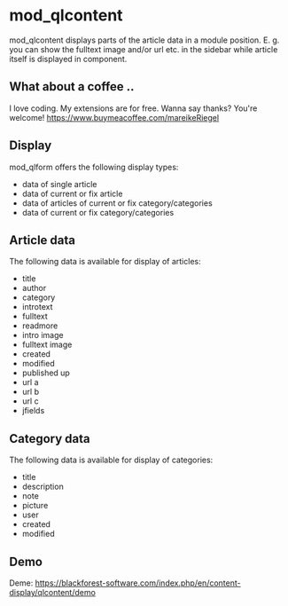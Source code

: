 # mod_qlcontent


mod_qlcontent displays parts of the article data in a module position.
E. g. you can show the fulltext image and/or url etc. in the sidebar while article itself is displayed in component.

## What about a coffee ..

I love coding. My extensions are for free. Wanna say thanks? You're welcome! 
<https://www.buymeacoffee.com/mareikeRiegel>

## Display

mod_qlform offers the following display types:

* data of single article
* data of current or fix  article
* data of articles of current or fix category/categories
* data of current or fix category/categories

## Article data

The following data is available for display of articles:

* title
* author
* category
* introtext
* fulltext
* readmore
* intro image
* fulltext image
* created
* modified
* published up
* url a
* url b
* url c
* jfields

## Category data

The following data is available for display of categories:

* title
* description
* note
* picture
* user
* created
* modified

## Demo

Deme: https://blackforest-software.com/index.php/en/content-display/qlcontent/demo

